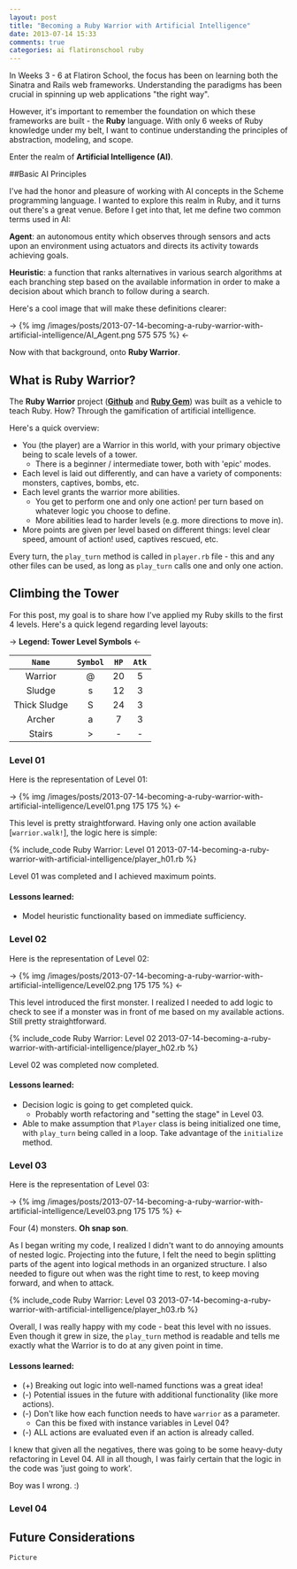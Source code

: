 ```yaml
---
layout: post
title: "Becoming a Ruby Warrior with Artificial Intelligence"
date: 2013-07-14 15:33
comments: true
categories: ai flatironschool ruby
---
```


In Weeks 3 - 6 at Flatiron School, the focus has been on learning both the Sinatra and Rails web frameworks. Understanding the paradigms has been crucial in spinning up web applications "the right way".  

However, it's important to remember the foundation on which these frameworks are built - the **Ruby** language. With only 6 weeks of Ruby knowledge under my belt, I want to continue understanding the principles of abstraction, modeling, and scope.  

Enter the realm of **Artificial Intelligence (AI)**.

##Basic AI Principles

I've had the honor and pleasure of working with AI concepts in the Scheme programming language. I wanted to explore this realm in Ruby, and it turns out there's a great venue. Before I get into that, let me define two common terms used in AI:  

**Agent**: an autonomous entity which observes through sensors and acts upon an environment using actuators and directs its activity towards achieving goals.  

**Heuristic**: a function that ranks alternatives in various search algorithms at each branching step based on the available information in order to make a decision about which branch to follow during a search.  

Here's a cool image that will make these definitions clearer:

-> {% img /images/posts/2013-07-14-becoming-a-ruby-warrior-with-artificial-intelligence/AI_Agent.png 575 575 %} <-

Now with that background, onto **Ruby Warrior**.

## What is Ruby Warrior?

The **Ruby Warrior** project (**[Github](https://github.com/ryanb/ruby-warrior)** and **[Ruby Gem](http://rubygems.org/gems/rubywarrior)**) was built as a vehicle to teach Ruby. How? Through the gamification of artificial intelligence.  

Here's a quick overview:

* You (the player) are a Warrior in this world, with your primary objective being to scale levels of a tower.
	* There is a beginner / intermediate tower, both with 'epic' modes.
* Each level is laid out differently, and can have a variety of components: monsters, captives, bombs, etc. 
* Each level grants the warrior more abilities.
	*	You get to perform one and only one action! per turn based on whatever logic you choose to define.
	* More abilities lead to harder levels (e.g. more directions to move in).
* More points are given per level based on different things: level clear speed, amount of action! used, captives rescued, etc.

Every turn, the `play_turn` method is called in `player.rb` file - this and any other files can be used, as long as `play_turn` calls one and only one action.

## Climbing the Tower

For this post, my goal is to share how I've applied my Ruby skills to the first 4 levels. Here's a quick legend regarding level layouts:

-> **Legend: Tower Level Symbols** <-

|`Name`|`Symbol`|`HP`|`Atk`|
|:-:|:-:|:-:|:-:
|Warrior|@|20|5
|Sludge|s|12|3
|Thick Sludge|S|24|3
|Archer|a|7|3
|Stairs|>|-|-

### Level 01

Here is the representation of Level 01:

-> {% img /images/posts/2013-07-14-becoming-a-ruby-warrior-with-artificial-intelligence/Level01.png 175 175 %} <-

This level is pretty straightforward. Having only one action available [`warrior.walk!`], the logic here is simple:  

{% include_code Ruby Warrior: Level 01 2013-07-14-becoming-a-ruby-warrior-with-artificial-intelligence/player_h01.rb %}

Level 01 was completed and I achieved maximum points.  

#### Lessons learned:

* Model heuristic functionality based on immediate sufficiency.

### Level 02

Here is the representation of Level 02:

-> {% img /images/posts/2013-07-14-becoming-a-ruby-warrior-with-artificial-intelligence/Level02.png 175 175 %} <-

This level introduced the first monster. I realized I needed to add logic to check to see if a monster was in front of me based on my available actions. Still pretty straightforward.  

{% include_code Ruby Warrior: Level 02 2013-07-14-becoming-a-ruby-warrior-with-artificial-intelligence/player_h02.rb %}

Level 02 was completed now completed.

#### Lessons learned:

* Decision logic is going to get completed quick.
	* Probably worth refactoring and "setting the stage" in Level 03.
* Able to make assumption that `Player` class is being initialized one time, with `play_turn` being called in a loop. Take advantage of the `initialize` method.

### Level 03

Here is the representation of Level 03:

-> {% img /images/posts/2013-07-14-becoming-a-ruby-warrior-with-artificial-intelligence/Level03.png 175 175 %} <-

Four (4) monsters. **Oh snap son**.  

As I began writing my code, I realized I didn't want to do annoying amounts of nested logic. Projecting into the future, I felt the need to begin splitting parts of the agent into logical methods in an organized structure. I also needed to figure out when was the right time to rest, to keep moving forward, and when to attack.  

{% include_code Ruby Warrior: Level 03 2013-07-14-becoming-a-ruby-warrior-with-artificial-intelligence/player_h03.rb %}

Overall, I was really happy with my code - beat this level with no issues. Even though it grew in size, the `play_turn` method is readable and tells me exactly what the Warrior is to do at any given point in time.

#### Lessons learned:

* (+) Breaking out logic into well-named functions was a great idea!
* (-) Potential issues in the future with additional functionality (like more actions).
* (-) Don't like how each function needs to have `warrior` as a parameter.
	* Can this be fixed with instance variables in Level 04?
* (-) ALL actions are evaluated even if an action is already called.

I knew that given all the negatives, there was going to be some heavy-duty refactoring in Level 04. All in all though, I was fairly certain that the logic in the code was 'just going to work'.  

Boy was I wrong. :)

### Level 04



## Future Considerations

	Picture